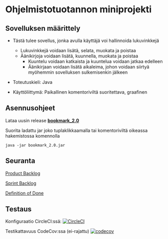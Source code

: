 # Ohjelmistotuotannon miniprojekti

## Sovelluksen määrittely

- Tästä tulee sovellus, jonka avulla käyttäjä voi hallinnoida lukuvinkkejä

  - Lukuvinkkejä voidaan lisätä, selata, muokata ja poistaa
  - Äänikirjoja voidaan lisätä, kuunnella, muokata ja poistaa
    - Kuuntelu voidaan katkaista ja kuuntelua voidaan jatkaa edelleen
    - Äänikirjaan voidaan lisätä aikaleima, johon voidaan siirtyä myöhemmin sovelluksen sulkemisenkin jälkeen

- Toteutuskieli: Java

- Käyttöliittymä: Paikallinen komentoriviltä suoritettava, graafinen

## Asennusohjeet

Lataa uusin release [**bookmark_2.0**](https://github.com/fir3porkkana/ohtuMiniParas/releases/tag/2.0)

Suorita ladattu jar joko tuplaklikkaamalla tai komentoriviltä oikeassa hakemistossa komennolla

`java -jar bookmark_2.0.jar`

## Seuranta

[Product Backlog](https://docs.google.com/spreadsheets/d/1xw16uQBEmb93MxG8sn8DBW7L4hb3ol44io-by8Mnahs/edit?usp=sharing)

[Sprint Backlog](https://docs.google.com/spreadsheets/d/1xw16uQBEmb93MxG8sn8DBW7L4hb3ol44io-by8Mnahs/edit#gid=1226506489)

[Definition of Done](https://github.com/fir3porkkana/ohtuMiniParas/blob/master/Documentation/definitionOfDone.md)

## Testaus

Konfiguraatio CircleCI:ssä: [![CircleCI](https://circleci.com/gh/fir3porkkana/ohtuMiniParas.svg?style=svg)](https://circleci.com/gh/fir3porkkana/ohtuMiniParas)

Testikattavuus CodeCov:ssa (ei-rajattu) [![codecov](https://codecov.io/gh/fir3porkkana/ohtuMiniParas/branch/master/graph/badge.svg)](https://codecov.io/gh/fir3porkkana/ohtuMiniParas)
